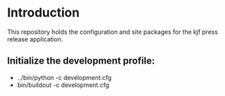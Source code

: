 
Introduction
===============================

This repository holds the configuration and site packages for the kjf press release application.

Initialize the development profile:
-----------------------------------

 * ../bin/python -c development.cfg
 * bin/buildout -c development.cfg


